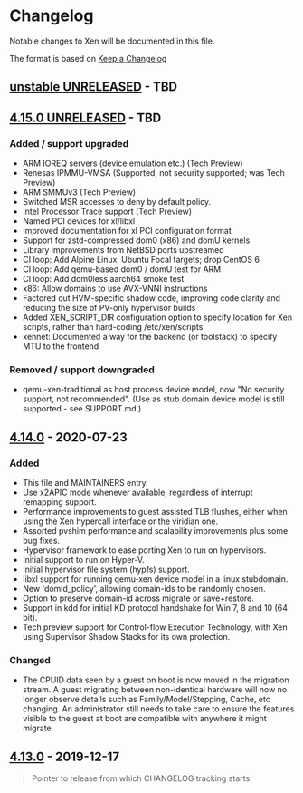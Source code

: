 # Changelog

Notable changes to Xen will be documented in this file.

The format is based on [Keep a Changelog](https://keepachangelog.com/en/1.0.0/)

## [unstable UNRELEASED](https://xenbits.xen.org/gitweb/?p=xen.git;a=shortlog;h=staging) - TBD

## [4.15.0 UNRELEASED](https://xenbits.xen.org/gitweb/?p=xen.git;a=shortlog;h=RELEASE-4.15.0) - TBD

### Added / support upgraded
 - ARM IOREQ servers (device emulation etc.) (Tech Preview)
 - Renesas IPMMU-VMSA (Supported, not security supported; was Tech Preview)
 - ARM SMMUv3 (Tech Preview)
 - Switched MSR accesses to deny by default policy.
 - Intel Processor Trace support (Tech Preview)
 - Named PCI devices for xl/libxl
 - Improved documentation for xl PCI configuration format
 - Support for zstd-compressed dom0 (x86) and domU kernels
 - Library improvements from NetBSD ports upstreamed
 - CI loop: Add Alpine Linux, Ubuntu Focal targets; drop CentOS 6
 - CI loop: Add qemu-based dom0 / domU test for ARM
 - CI loop: Add dom0less aarch64 smoke test
 - x86: Allow domains to use AVX-VNNI instructions
 - Factored out HVM-specific shadow code, improving code clarity and reducing the size of PV-only hypervisor builds
 - Added XEN_SCRIPT_DIR configuration option to specify location for Xen scripts, rather than hard-coding /etc/xen/scripts
 - xennet: Documented a way for the backend (or toolstack) to specify MTU to the frontend

### Removed / support downgraded

 - qemu-xen-traditional as host process device model, now "No security
   support, not recommended".  (Use as stub domain device model is still
   supported - see SUPPORT.md.)

## [4.14.0](https://xenbits.xen.org/gitweb/?p=xen.git;a=shortlog;h=RELEASE-4.14.0) - 2020-07-23

### Added
 - This file and MAINTAINERS entry.
 - Use x2APIC mode whenever available, regardless of interrupt remapping
   support.
 - Performance improvements to guest assisted TLB flushes, either when using
   the Xen hypercall interface or the viridian one.
 - Assorted pvshim performance and scalability improvements plus some bug
   fixes.
 - Hypervisor framework to ease porting Xen to run on hypervisors.
 - Initial support to run on Hyper-V.
 - Initial hypervisor file system (hypfs) support.
 - libxl support for running qemu-xen device model in a linux stubdomain.
 - New 'domid_policy', allowing domain-ids to be randomly chosen.
 - Option to preserve domain-id across migrate or save+restore.
 - Support in kdd for initial KD protocol handshake for Win 7, 8 and 10 (64 bit).
 - Tech preview support for Control-flow Execution Technology, with Xen using
   Supervisor Shadow Stacks for its own protection.

### Changed
 - The CPUID data seen by a guest on boot is now moved in the migration
   stream.  A guest migrating between non-identical hardware will now no
   longer observe details such as Family/Model/Stepping, Cache, etc changing.
   An administrator still needs to take care to ensure the features visible to
   the guest at boot are compatible with anywhere it might migrate.

## [4.13.0](https://xenbits.xen.org/gitweb/?p=xen.git;a=shortlog;h=RELEASE-4.13.0) - 2019-12-17

> Pointer to release from which CHANGELOG tracking starts
